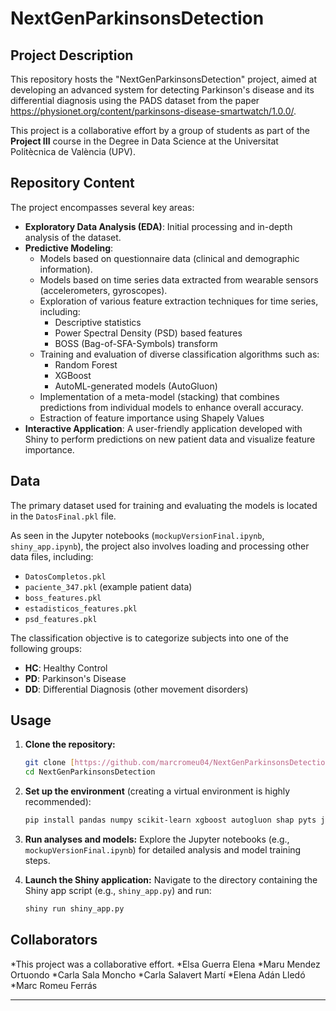 # NextGenParkinsonsDetection

## Project Description

This repository hosts the "NextGenParkinsonsDetection" project, aimed at developing an advanced system for detecting Parkinson's disease and its differential diagnosis using the PADS dataset from the paper
https://physionet.org/content/parkinsons-disease-smartwatch/1.0.0/.

This project is a collaborative effort by a group of students as part of the **Project III** course in the Degree in Data Science at the Universitat Politècnica de València (UPV).

## Repository Content

The project encompasses several key areas:

* **Exploratory Data Analysis (EDA)**: Initial processing and in-depth analysis of the dataset.
* **Predictive Modeling**:
    * Models based on questionnaire data (clinical and demographic information).
    * Models based on time series data extracted from wearable sensors (accelerometers, gyroscopes).
    * Exploration of various feature extraction techniques for time series, including:
        * Descriptive statistics
        * Power Spectral Density (PSD) based features
        * BOSS (Bag-of-SFA-Symbols) transform
    * Training and evaluation of diverse classification algorithms such as:
        * Random Forest
        * XGBoost
        * AutoML-generated models (AutoGluon)
    * Implementation of a meta-model (stacking) that combines predictions from individual models to enhance overall accuracy.
    * Estraction of feature importance using Shapely Values 
* **Interactive Application**: A user-friendly application developed with Shiny to perform predictions on new patient data and visualize feature importance.

## Data

The primary dataset used for training and evaluating the models is located in the `DatosFinal.pkl` file.

As seen in the Jupyter notebooks (`mockupVersionFinal.ipynb`, `shiny_app.ipynb`), the project also involves loading and processing other data files, including:
* `DatosCompletos.pkl`
* `paciente_347.pkl` (example patient data)
* `boss_features.pkl`
* `estadisticos_features.pkl`
* `psd_features.pkl`

The classification objective is to categorize subjects into one of the following groups:
* **HC**: Healthy Control
* **PD**: Parkinson's Disease
* **DD**: Differential Diagnosis (other movement disorders)

## Usage

1.  **Clone the repository:**
    ```bash
    git clone [https://github.com/marcromeu04/NextGenParkinsonsDetection.git](https://github.com/marcromeu04/NextGenParkinsonsDetection.git)
    cd NextGenParkinsonsDetection
    ```
2.  **Set up the environment** (creating a virtual environment is highly recommended):
    ```bash
    pip install pandas numpy scikit-learn xgboost autogluon shap pyts joblib shiny matplotlib plotly 
    ```
3.  **Run analyses and models:**
    Explore the Jupyter notebooks (e.g., `mockupVersionFinal.ipynb`) for detailed analysis and model training steps.

4.  **Launch the Shiny application:**
   Navigate to the directory containing the Shiny app script (e.g., `shiny_app.py`) and run:
    ```bash
    shiny run shiny_app.py
    ```
## Collaborators

*This project was a collaborative effort.
*Elsa Guerra Elena
*Maru Mendez Ortuondo
*Carla Sala Moncho
*Carla Salavert Martí
*Elena Adán Lledó
*Marc Romeu Ferrás


---
